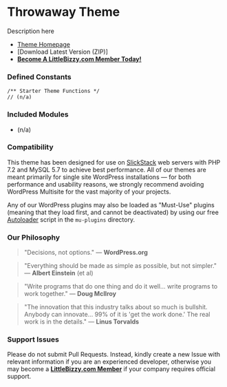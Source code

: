 # Throwaway Theme

Description here

* [Theme Homepage](https://www.littlebizzy.com/themes/starter)
* [Download Latest Version (ZIP)]
* [**Become A LittleBizzy.com Member Today!**](https://www.littlebizzy.com/members)

### Defined Constants

    /** Starter Theme Functions */
    // (n/a)
    
### Included Modules

* (n/a)

### Compatibility

This theme has been designed for use on [SlickStack](https://slickstack.io) web servers with PHP 7.2 and MySQL 5.7 to achieve best performance. All of our themes are meant primarily for single site WordPress installations — for both performance and usability reasons, we strongly recommend avoiding WordPress Multisite for the vast majority of your projects.

Any of our WordPress plugins may also be loaded as "Must-Use" plugins (meaning that they load first, and cannot be deactivated) by using our free [Autoloader](https://github.com/littlebizzy/autoloader) script in the `mu-plugins` directory.

### Our Philosophy

> "Decisions, not options." — **WordPress.org**

> "Everything should be made as simple as possible, but not simpler." — **Albert Einstein** (et al)

> "Write programs that do one thing and do it well... write programs to work together." — **Doug McIlroy**

> "The innovation that this industry talks about so much is bullshit. Anybody can innovate... 99% of it is 'get the work done.' The real work is in the details." — **Linus Torvalds**

### Support Issues

Please do not submit Pull Requests. Instead, kindly create a new Issue with relevant information if you are an experienced developer, otherwise you may become a [**LittleBizzy.com Member**](https://www.littlebizzy.com/members) if your company requires official support.

